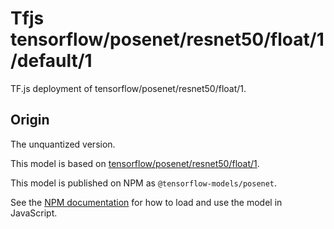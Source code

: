 # Tfjs tensorflow/posenet/resnet50/float/1/default/1
TF.js deployment of tensorflow/posenet/resnet50/float/1.

<!-- parent-model: tensorflow/posenet/resnet50/float/1 -->

## Origin
The unquantized version.

This model is based on [tensorflow/posenet/resnet50/float/1](https://tfhub.dev/tensorflow/posenet/resnet50/float/1).

This model is published on NPM as `@tensorflow-models/posenet`.

See the [NPM documentation](https://www.npmjs.com/package/@tensorflow-models/posenet)
for how to load and use the model in JavaScript.
